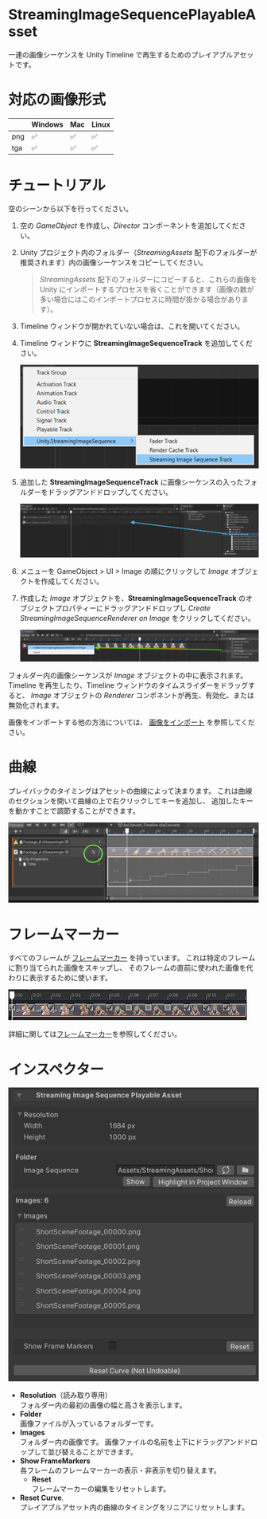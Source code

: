 # StreamingImageSequencePlayableAsset

一連の画像シーケンスを Unity Timeline で再生するためのプレイアブルアセットです。

# 対応の画像形式


|             | Windows            | Mac                | Linux              |
| ----------- | ------------------ | ------------------ | ------------------ |
| png         | :white_check_mark: | :white_check_mark: | :white_check_mark: |       
| tga         | :white_check_mark: | :white_check_mark: | :white_check_mark: |    


# チュートリアル

空のシーンから以下を行ってください。

1. 空の *GameObject* を作成し、*Director* コンポーネントを追加してください。
1. Unity プロジェクト内のフォルダー（*StreamingAssets* 配下のフォルダーが推奨されます）内の画像シーケンスをコピーしてください。
   > *StreamingAssets* 配下のフォルダーにコピーすると、これらの画像を Unity にインポートするプロセスを省くことができます（画像の数が多い場合にはこのインポートプロセスに時間が掛かる場合があります）。
1. Timeline ウィンドウが開かれていない場合は、これを開いてください。
1. Timeline ウィンドウに **StreamingImageSequenceTrack** を追加してください。

   ![AddStreamingImageSequenceTrack](../images/AddStreamingImageSequenceTrack.png)
   
1. 追加した **StreamingImageSequenceTrack** に画像シーケンスの入ったフォルダーをドラッグアンドドロップしてください。
 
   ![DragAndDropFolder](../images/DragAndDropFolder.png)
   
1. メニューを GameObject > UI > Image の順にクリックして *Image* オブジェクトを作成してください。

1. 作成した *Image* オブジェクトを、**StreamingImageSequenceTrack** のオブジェクトプロパティーにドラッグアンドドロップし
   *Create StreamingImageSequenceRenderer on Image* をクリックしてください。

   ![CreateStreamingImageSequenceNativeRenderer](../images/CreateStreamingImageSequenceRenderer.png)


フォルダー内の画像シーケンスが *Image* オブジェクトの中に表示されます。
Timeline を再生したり、Timeline ウィンドウのタイムスライダーをドラッグすると、
*Image* オブジェクトの *Renderer* コンポネントが再生、有効化、または無効化されます。


画像をインポートする他の方法については、
[画像をインポート](ImportingImages.md) を参照してください。


# 曲線

プレイバックのタイミングはアセットの曲線によって決まります。
これは曲線のセクションを開いて曲線の上で右クリックしてキーを追加し、
追加したキーを動かすことで調節することができます。

![StreamingImageSequenceCurve](../images/StreamingImageSequenceCurve.png)

# フレームマーカー

すべてのフレームが [フレームマーカー](FrameMarkers.md) を持っています。
これは特定のフレームに割り当てられた画像をスキップし、
そのフレームの直前に使われた画像を代わりに表示するために使います。

![FrameMarker](../images/StreamingImageSequence_FrameMarker.png)

詳細に関しては[フレームマーカー](FrameMarkers.md)を参照してください。

# インスペクター
![StreamingImageSequencePlayableAsset](../images/StreamingImageSequencePlayableAssetInspector.png)

* **Resolution**（読み取り専用）  
  フォルダー内の最初の画像の幅と高さを表示します。
* **Folder**  
  画像ファイルが入っているフォルダーです。
* **Images**  
  フォルダー内の画像です。
  画像ファイルの名前を上下にドラッグアンドドロップして並び替えることができます。
* **Show FrameMarkers**  
  各フレームのフレームマーカーの表示・非表示を切り替えます。
  * **Reset**  
    フレームマーカーの編集をリセットします。
* **Reset Curve**.  
  プレイアブルアセット内の曲線のタイミングをリニアにリセットします。



